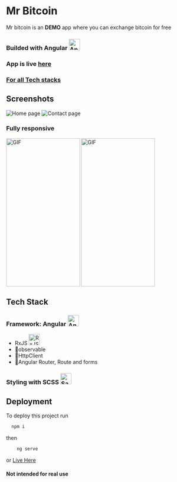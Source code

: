# Mr Bitcoin

Mr bitcoin is an **DEMO** app where you can exchange bitcoin for free

<h3>Builded with Angular <img src="https://github.com/get-icon/geticon/raw/master/icons/angular-icon.svg" alt="Angular" width="30px" height="30px"></h3>
<h3>App is live <a href="https://nivb000.github.io/mr-bitcoin-angular/#/">here</a></h3>
<h3><a href="#techstack">For all Tech stacks</a><h3>


## Screenshots

![Home page](https://res.cloudinary.com/dhe2rvexr/image/upload/v1667477154/Mr%20bitcoin%20angular%20screenshots/Mr-Bitcoin_Angular_Homepage_bgopmz.png)
![Contact page](https://res.cloudinary.com/dhe2rvexr/image/upload/v1667477152/Mr%20bitcoin%20angular%20screenshots/Mr-Bitcoin_Angular_Contact_page_rkz2fb.png)


### Fully responsive

<img align="left" top="500" height="400" width="200" alt="GIF" src="https://res.cloudinary.com/dhe2rvexr/image/upload/v1667477387/Mr%20bitcoin%20angular%20screenshots/Home_page_responsive_aekhzs.png">

<img align="center" top="500" height="400" width="200" alt="GIF" src="https://res.cloudinary.com/dhe2rvexr/image/upload/v1667477386/Mr%20bitcoin%20angular%20screenshots/contact_page_responsive_atwkhi.png">



<h2 align="left" id="techstack">Tech Stack</h2>

<h3>Framework: Angular <img src="https://github.com/get-icon/geticon/raw/master/icons/angular-icon.svg" alt="Angular" width="30px" height="30px"></h3>
<ul>
  <li>RxJS <img src="https://github.com/get-icon/geticon/raw/master/icons/reactivex.svg" alt="RxJS" width="30px" height="30px"></li>
  <li>🔴observable</li>
  <li>🔴HttpClient</li>
  <li>🔴Angular Router, Route and forms</li>
</ul>

<h3>Styling with SCSS <img src="https://github.com/get-icon/geticon/raw/master/icons/sass.svg" alt="Sass" width="30px" height="30px"></h3>



## Deployment

To deploy this project run

```bash
  npm i
```

then

```bash
    ng serve
```

or [Live Here](https://nivb000.github.io/mr-bitcoin-angular/#/)


#### Not intended for real use
